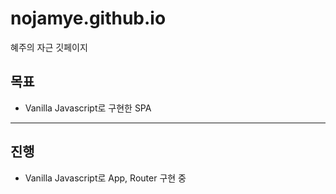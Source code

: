 # nojamye.github.io
혜주의 자근 깃페이지

## 목표
* Vanilla Javascript로 구현한 SPA
* * *
## 진행
* Vanilla Javascript로 App, Router 구현 중
